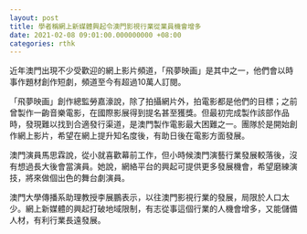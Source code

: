 ```yaml
---
layout: post
title: 學者稱網上新媒體興起令澳門影視行業從業員機會增多
date: 2021-02-08 09:01:00.000000000 +08:00
categories: rthk
---
```


近年澳門出現不少受歡迎的網上影片頻道，「飛夢映画」是其中之一，他們會以時事作題材創作短劇，頻道至今有超過10萬人訂閱。 

「飛夢映画」創作總監勞嘉濠說，除了拍攝網片外，拍電影都是他們的目標；之前曾製作一齣音樂電影，在國際影展得到提名甚至獲獎。但最初完成製作該部作品時，發現難以找到合適發行渠道，是澳門製作電影最大困難之一。團隊於是開始創作網上影片，希望在網上提升知名度後，有助日後在電影方面發展。 

澳門演員馬思霖說，從小就喜歡幕前工作，但小時候澳門演藝行業發展較落後，沒有想過長大後會當演員。她說，網絡平台的興起可提供更多發展機會，希望磨練演技，將來做個出色的舞台劇演員。 

澳門大學傳播系助理教授李展鵬表示，以往澳門影視行業的發展，局限於人口太少。網上新媒體的興起打破地域限制，有志從事這個行業的人機會增多，又能儲備人材，有利行業長遠發展。
